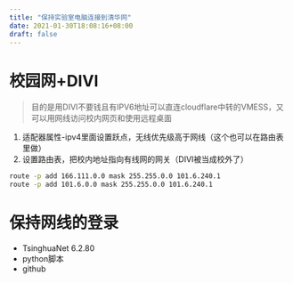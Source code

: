 ```yaml
---
title: "保持实验室电脑连接到清华网"
date: 2021-01-30T18:08:16+08:00
draft: false
---
```

# 校园网+DIVI
> 目的是用DIVI不要钱且有IPV6地址可以直连cloudflare中转的VMESS，又可以用网线访问校内网页和使用远程桌面
1. 适配器属性-ipv4里面设置跃点，无线优先级高于网线（这个也可以在路由表里做）
2. 设置路由表，把校内地址指向有线网的网关（DIVI被当成校外了）
```cmd
route -p add 166.111.0.0 mask 255.255.0.0 101.6.240.1
route -p add 101.6.0.0 mask 255.255.0.0 101.6.240.1
```
# 保持网线的登录
- TsinghuaNet 6.2.80
- python脚本
- github